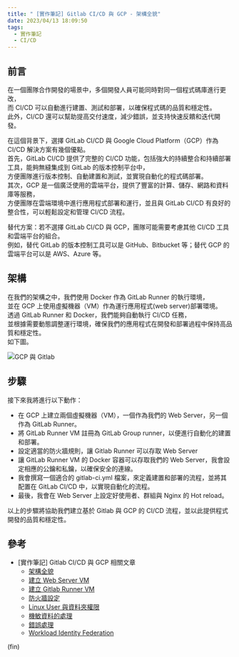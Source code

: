 ```yaml
---
title: " [實作筆記] Gitlab CI/CD 與 GCP - 架構全貌"
date: 2023/04/13 18:09:50
tags:
  - 實作筆記
  - CI/CD
---
```


## 前言

在一個團隊合作開發的場景中，多個開發人員可能同時對同一個程式碼庫進行更改，  
而 CI/CD 可以自動進行建置、測試和部署，以確保程式碼的品質和穩定性。  
此外，CI/CD 還可以幫助提高交付速度，減少錯誤，並支持快速反饋和迭代開發。

在這個背景下，選擇 GitLab CI/CD 與 Google Cloud Platform（GCP）作為 CI/CD 解決方案有幾個優點。  
首先，GitLab CI/CD 提供了完整的 CI/CD 功能，包括強大的持續整合和持續部署工具，能夠無縫集成到 GitLab 的版本控制平台中，  
方便團隊進行版本控制、自動建置和測試，並實現自動化的程式碼部署。  
其次，GCP 是一個廣泛使用的雲端平台，提供了豐富的計算、儲存、網路和資料庫等服務，  
方便團隊在雲端環境中進行應用程式部署和運行，並且與 GitLab CI/CD 有良好的整合性，可以輕鬆設定和管理 CI/CD 流程。

替代方案：若不選擇 GitLab CI/CD 與 GCP，團隊可能需要考慮其他 CI/CD 工具和雲端平台的組合。  
例如，替代 GitLab 的版本控制工具可以是 GitHub、Bitbucket 等；替代 GCP 的雲端平台可以是 AWS、Azure 等。

## 架構

在我們的架構之中，我們使用 Docker 作為 GitLab Runner 的執行環境，  
並在 GCP 上使用虛擬機器（VM）作為運行應用程式(web server)部署環境。  
透過 GitLab Runner 和 Docker，我們能夠自動執行 CI/CD 任務，  
並根據需要動態調整運行環境，確保我們的應用程式在開發和部署過程中保持高品質和穩定性。  
如下圖。

![GCP 與 Gitlab](/images/2023/gitlab-gcp.jpg)

## 步驟

接下來我將進行以下動作：

- 在 GCP 上建立兩個虛擬機器（VM），一個作為我們的 Web Server，另一個作為 GitLab Runner。
- 將 GitLab Runner VM 註冊為 GitLab Group runner，以便進行自動化的建置和部署。
- 設定適當的防火牆規則，讓 Gitlab Runner 可以存取 Web Server
- 讓 GitLab Runner VM 的 Docker 容器可以存取我們的 Web Server，我會設定相應的公鑰和私鑰，以確保安全的連線。
- 我會撰寫一個適合的 gitlab-ci.yml 檔案，來定義建置和部署的流程，並將其配置在 GitLab CI/CD 中，以實現自動化的流程。
- 最後，我會在 Web Server 上設定好使用者、群組與 Nginx 的 Hot reload。

以上的步驟將協助我們建立基於 Gitlab 與 GCP 的 CI/CD 流程，並以此提供程式開發的品質和穩定性。

## 參考

- [實作筆記] Gitlab CI/CD 與 GCP 相關文章
  - [架構全貌](https://blog.marsen.me/2023/04/13/2023/gitlab_ci_and_gcp_vm/)
  - [建立 Web Server VM](https://blog.marsen.me/2023/04/14/2023/gitlab_ci_and_gcp_vm_create_server/)
  - [建立 Gitlab Runner VM](https://blog.marsen.me/2023/04/14/2023/gitlab_ci_and_gcp_vm_cretae_runner/)
  - [防火牆設定](https://blog.marsen.me/2023/04/14/2023/gitlab_ci_and_gcp_vm_firewall/)
  - [Linux User 與資料夾權限](https://blog.marsen.me/2023/04/24/2023/gitlab_ci_and_gcp_vm_account/)
  - [機敏資料的處理](https://blog.marsen.me/2023/05/29/2023/gitlab_ci_and_gcp_vm_secret_config/)
  - [錯誤處理](https://blog.marsen.me/2023/11/16/2023/gitlab_ci_error_handle/)
  - [Workload Identity Federation](https://blog.marsen.me/2024/03/13/2024/gitlab_ci_and_gcp_workload_federation/)

(fin)
